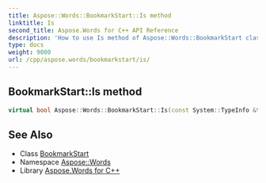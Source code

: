 ```yaml
---
title: Aspose::Words::BookmarkStart::Is method
linktitle: Is
second_title: Aspose.Words for C++ API Reference
description: 'How to use Is method of Aspose::Words::BookmarkStart class in C++.'
type: docs
weight: 9000
url: /cpp/aspose.words/bookmarkstart/is/
---
```

## BookmarkStart::Is method




```cpp
virtual bool Aspose::Words::BookmarkStart::Is(const System::TypeInfo &target) const override
```

## See Also

* Class [BookmarkStart](../)
* Namespace [Aspose::Words](../../)
* Library [Aspose.Words for C++](../../../)
